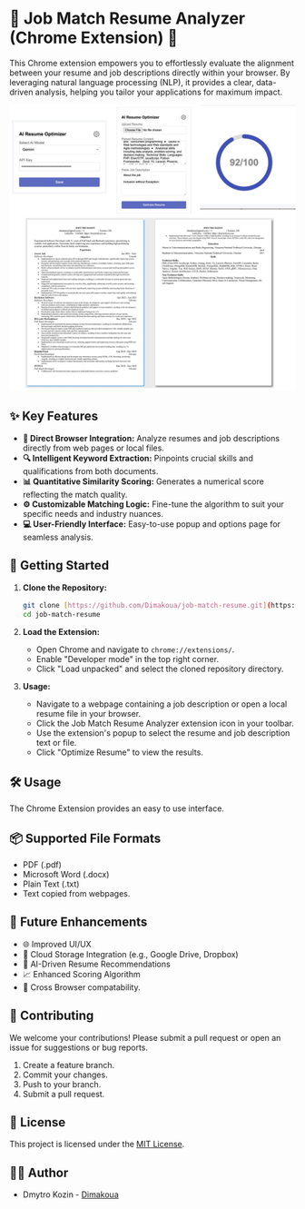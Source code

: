 # 💼 Job Match Resume Analyzer (Chrome Extension) 🎯

This Chrome extension empowers you to effortlessly evaluate the alignment between your resume and job descriptions directly within your browser. By leveraging natural language processing (NLP), it provides a clear, data-driven analysis, helping you tailor your applications for maximum impact.

![Showcase](./showcase.jpg)

## ✨ Key Features

* **📄 Direct Browser Integration:** Analyze resumes and job descriptions directly from web pages or local files.
* **🔍 Intelligent Keyword Extraction:** Pinpoints crucial skills and qualifications from both documents.
* **📊 Quantitative Similarity Scoring:** Generates a numerical score reflecting the match quality.
* **⚙️ Customizable Matching Logic:** Fine-tune the algorithm to suit your specific needs and industry nuances.
* **💻 User-Friendly Interface:** Easy-to-use popup and options page for seamless analysis.

## 🚀 Getting Started

1.  **Clone the Repository:**

    ```bash
    git clone [https://github.com/Dimakoua/job-match-resume.git](https://github.com/Dimakoua/job-match-resume.git)
    cd job-match-resume
    ```

2.  **Load the Extension:**
    * Open Chrome and navigate to `chrome://extensions/`.
    * Enable "Developer mode" in the top right corner.
    * Click "Load unpacked" and select the cloned repository directory.

3.  **Usage:**
    * Navigate to a webpage containing a job description or open a local resume file in your browser.
    * Click the Job Match Resume Analyzer extension icon in your toolbar.
    * Use the extension's popup to select the resume and job description text or file.
    * Click "Optimize Resume" to view the results.

## 🛠️ Usage

The Chrome Extension provides an easy to use interface.

## 📦 Supported File Formats

* PDF (.pdf)
* Microsoft Word (.docx)
* Plain Text (.txt)
* Text copied from webpages.

## 🔮 Future Enhancements

* 🌐 Improved UI/UX
* 💾 Cloud Storage Integration (e.g., Google Drive, Dropbox)
* 🤖 AI-Driven Resume Recommendations
* 📈 Enhanced Scoring Algorithm
* 🐳 Cross Browser compatability.

## 🤝 Contributing

We welcome your contributions! Please submit a pull request or open an issue for suggestions or bug reports.

1.  Create a feature branch.
2.  Commit your changes.
3.  Push to your branch.
4.  Submit a pull request.

## 📜 License

This project is licensed under the [MIT License](LICENSE).

## 🧑‍💻 Author

* Dmytro Kozin - [Dimakoua](https://github.com/Dimakoua)